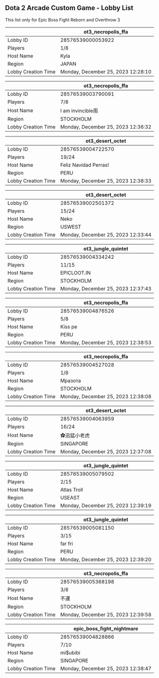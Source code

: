 ## Dota 2 Arcade Custom Game - Lobby List

This list only for Epic Boss Fight Reborn and Overthrow 3

|  | ot3_necropolis_ffa |
| ------ | ------ |
| Lobby ID | 28576539000053922 |
| Players | 1/8 |
| Host Name | Kyla |
| Region | JAPAN |
| Lobby Creation Time | Monday, December 25, 2023 12:28:10 |


|  | ot3_necropolis_ffa |
| ------ | ------ |
| Lobby ID | 28576539003790091 |
| Players | 7/8 |
| Host Name | I am invincible雨 |
| Region | STOCKHOLM |
| Lobby Creation Time | Monday, December 25, 2023 12:36:32 |


|  | ot3_desert_octet |
| ------ | ------ |
| Lobby ID | 28576539004722570 |
| Players | 19/24 |
| Host Name | Feliz Navidad Perras! |
| Region | PERU |
| Lobby Creation Time | Monday, December 25, 2023 12:38:33 |


|  | ot3_desert_octet |
| ------ | ------ |
| Lobby ID | 28576539002501372 |
| Players | 15/24 |
| Host Name | Neko |
| Region | USWEST |
| Lobby Creation Time | Monday, December 25, 2023 12:33:44 |


|  | ot3_jungle_quintet |
| ------ | ------ |
| Lobby ID | 28576539004334242 |
| Players | 11/15 |
| Host Name | EPICLOOT.IN |
| Region | STOCKHOLM |
| Lobby Creation Time | Monday, December 25, 2023 12:37:43 |


|  | ot3_necropolis_ffa |
| ------ | ------ |
| Lobby ID | 28576539004876526 |
| Players | 5/8 |
| Host Name | Kiss pe |
| Region | PERU |
| Lobby Creation Time | Monday, December 25, 2023 12:38:53 |


|  | ot3_necropolis_ffa |
| ------ | ------ |
| Lobby ID | 28576539004527028 |
| Players | 1/8 |
| Host Name | Мразота |
| Region | STOCKHOLM |
| Lobby Creation Time | Monday, December 25, 2023 12:38:08 |


|  | ot3_desert_octet |
| ------ | ------ |
| Lobby ID | 28576539004063959 |
| Players | 16/24 |
| Host Name | ✿迅猛小老虎 |
| Region | SINGAPORE |
| Lobby Creation Time | Monday, December 25, 2023 12:37:08 |


|  | ot3_jungle_quintet |
| ------ | ------ |
| Lobby ID | 28576539005079502 |
| Players | 2/15 |
| Host Name | Atlas Troll |
| Region | USEAST |
| Lobby Creation Time | Monday, December 25, 2023 12:39:19 |


|  | ot3_jungle_quintet |
| ------ | ------ |
| Lobby ID | 28576539005081150 |
| Players | 3/15 |
| Host Name | far fri |
| Region | PERU |
| Lobby Creation Time | Monday, December 25, 2023 12:39:20 |


|  | ot3_necropolis_ffa |
| ------ | ------ |
| Lobby ID | 28576539005368198 |
| Players | 3/8 |
| Host Name | 不運 |
| Region | STOCKHOLM |
| Lobby Creation Time | Monday, December 25, 2023 12:39:58 |


|  | epic_boss_fight_nightmare |
| ------ | ------ |
| Lobby ID | 28576539004828866 |
| Players | 7/10 |
| Host Name | mi$ubibi |
| Region | SINGAPORE |
| Lobby Creation Time | Monday, December 25, 2023 12:38:47 |


